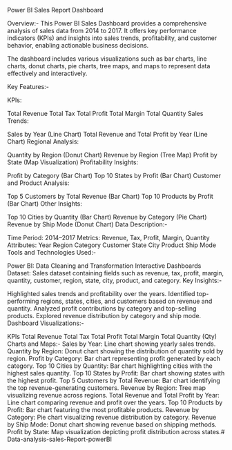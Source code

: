 Power BI Sales Report Dashboard

Overview:- This Power BI Sales Dashboard provides a comprehensive analysis of sales data from 2014 to 2017. It offers key performance indicators (KPIs) and insights into sales trends, profitability, and customer behavior, enabling actionable business decisions.

The dashboard includes various visualizations such as bar charts, line charts, donut charts, pie charts, tree maps, and maps to represent data effectively and interactively.

Key Features:-

KPIs:

Total Revenue
Total Tax
Total Profit
Total Margin
Total Quantity
Sales Trends:

Sales by Year (Line Chart)
Total Revenue and Total Profit by Year (Line Chart)
Regional Analysis:

Quantity by Region (Donut Chart)
Revenue by Region (Tree Map)
Profit by State (Map Visualization)
Profitability Insights:

Profit by Category (Bar Chart)
Top 10 States by Profit (Bar Chart)
Customer and Product Analysis:

Top 5 Customers by Total Revenue (Bar Chart)
Top 10 Products by Profit (Bar Chart)
Other Insights:

Top 10 Cities by Quantity (Bar Chart)
Revenue by Category (Pie Chart)
Revenue by Ship Mode (Donut Chart)
Data Description:-

Time Period: 2014–2017
Metrics: Revenue, Tax, Profit, Margin, Quantity
Attributes:
Year
Region
Category
Customer
State
City
Product
Ship Mode
Tools and Technologies Used:-

Power BI:
Data Cleaning and Transformation
Interactive Dashboards
Dataset:
Sales dataset containing fields such as revenue, tax, profit, margin, quantity, customer, region, state, city, product, and category.
Key Insights:-

Highlighted sales trends and profitability over the years.
Identified top-performing regions, states, cities, and customers based on revenue and quantity.
Analyzed profit contributions by category and top-selling products.
Explored revenue distribution by category and ship mode.
Dashboard Visualizations:-

KPIs
Total Revenue
Total Tax
Total Profit
Total Margin
Total Quantity (Qty)
Charts and Maps:-
Sales by Year: Line chart showing yearly sales trends.
Quantity by Region: Donut chart showing the distribution of quantity sold by region.
Profit by Category: Bar chart representing profit generated by each category.
Top 10 Cities by Quantity: Bar chart highlighting cities with the highest sales quantity.
Top 10 States by Profit: Bar chart showing states with the highest profit.
Top 5 Customers by Total Revenue: Bar chart identifying the top revenue-generating customers.
Revenue by Region: Tree map visualizing revenue across regions.
Total Revenue and Total Profit by Year: Line chart comparing revenue and profit over the years.
Top 10 Products by Profit: Bar chart featuring the most profitable products.
Revenue by Category: Pie chart visualizing revenue distribution by category.
Revenue by Ship Mode: Donut chart showing revenue based on shipping methods.
Profit by State: Map visualization depicting profit distribution across states.# Data-analysis-sales-Report-powerBI
